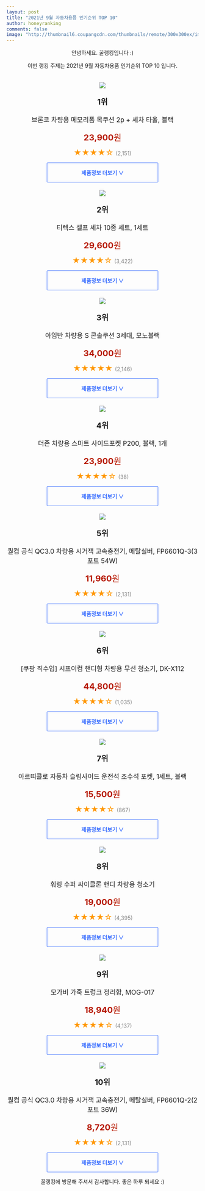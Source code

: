 ```yaml
--- 
layout: post 
title: "2021년 9월 자동차용품 인기순위 TOP 10" 
author: honeyranking 
comments: false 
image: "http://thumbnail6.coupangcdn.com/thumbnails/remote/300x300ex/image/retail/images/2020/04/13/9/9/c045afa1-be0f-4294-bbf1-15d16f2031d1.jpg" 
--- 
```

<p style="text-align: center;">안녕하세요. 꿀랭킹입니다 :)</p> <p style="text-align: center;">이번 랭킹 주제는 2021년 9월 자동차용품 인기순위 TOP 10 입니다.</p><center><img src="http://thumbnail6.coupangcdn.com/thumbnails/remote/300x300ex/image/retail/images/2020/04/13/9/9/c045afa1-be0f-4294-bbf1-15d16f2031d1.jpg" style="margin-top:20px" /></center> <p style="text-align: center; font-size: 20px"><b>1위</b></p> <p style="text-align: center; font-size: 17px">브론코 차량용 메모리폼 목쿠션 2p + 세차 타올, 블랙</p> <p style="text-align: center;"><span style="color: #b61800; font-size: 22px;"><b>23,900</b>원</span></p> <p style="text-align: center;"><span style="color: #ff9600; font-size: 20px;">★★★★☆ </span><span style="color: #878787;">(2,151)</span></p> <center><a href="https://coupa.ng/b7DGZO"> <div style="font-size: 14px; display: inline-block; padding: 15px 90px; color: #346aff; border-radius: 2px; border: 1px solid #346aff; cursor: pointer;"><b>제품정보 더보기 &or;</b></div> </a></center><center><img src="http://thumbnail7.coupangcdn.com/thumbnails/remote/300x300ex/image/product/image/vendoritem/2019/05/29/3543375878/8bb127c0-8f7f-4f79-b521-829fd12eb3b0.jpg" style="margin-top:20px" /></center> <p style="text-align: center; font-size: 20px"><b>2위</b></p> <p style="text-align: center; font-size: 17px">티렉스 셀프 세차 10종 세트, 1세트</p> <p style="text-align: center;"><span style="color: #b61800; font-size: 22px;"><b>29,600</b>원</span></p> <p style="text-align: center;"><span style="color: #ff9600; font-size: 20px;">★★★★☆ </span><span style="color: #878787;">(3,422)</span></p> <center><a href="https://coupa.ng/b7DGZP"> <div style="font-size: 14px; display: inline-block; padding: 15px 90px; color: #346aff; border-radius: 2px; border: 1px solid #346aff; cursor: pointer;"><b>제품정보 더보기 &or;</b></div> </a></center><center><img src="http://thumbnail7.coupangcdn.com/thumbnails/remote/300x300ex/image/retail/images/258974473203997-2eadf9f8-c8ed-4d7b-8673-7b80d7166214.jpg" style="margin-top:20px" /></center> <p style="text-align: center; font-size: 20px"><b>3위</b></p> <p style="text-align: center; font-size: 17px">아임반 차량용 S 콘솔쿠션 3세대, 모노블랙</p> <p style="text-align: center;"><span style="color: #b61800; font-size: 22px;"><b>34,000</b>원</span></p> <p style="text-align: center;"><span style="color: #ff9600; font-size: 20px;">★★★★★ </span><span style="color: #878787;">(2,146)</span></p> <center><a href="https://coupa.ng/b7DGZQ"> <div style="font-size: 14px; display: inline-block; padding: 15px 90px; color: #346aff; border-radius: 2px; border: 1px solid #346aff; cursor: pointer;"><b>제품정보 더보기 &or;</b></div> </a></center><center><img src="http://thumbnail6.coupangcdn.com/thumbnails/remote/300x300ex/image/rs_quotation_api/fuahtsbj/7bbd0c77a06c4f96838eedf60eb3daec.jpg" style="margin-top:20px" /></center> <p style="text-align: center; font-size: 20px"><b>4위</b></p> <p style="text-align: center; font-size: 17px">더존 차량용 스마트 사이드포켓 P200, 블랙, 1개</p> <p style="text-align: center;"><span style="color: #b61800; font-size: 22px;"><b>23,900</b>원</span></p> <p style="text-align: center;"><span style="color: #ff9600; font-size: 20px;">★★★★☆ </span><span style="color: #878787;">(38)</span></p> <center><a href="https://coupa.ng/b7DGZR"> <div style="font-size: 14px; display: inline-block; padding: 15px 90px; color: #346aff; border-radius: 2px; border: 1px solid #346aff; cursor: pointer;"><b>제품정보 더보기 &or;</b></div> </a></center><center><img src="http://thumbnail8.coupangcdn.com/thumbnails/remote/300x300ex/image/retail/images/340839294511118-287a1aa9-cbe1-40dd-8a31-7e6e40f487e9.jpg" style="margin-top:20px" /></center> <p style="text-align: center; font-size: 20px"><b>5위</b></p> <p style="text-align: center; font-size: 17px">퀄컴 공식 QC3.0 차량용 시거잭 고속충전기, 메탈실버, FP6601Q-3(3포트 54W)</p> <p style="text-align: center;"><span style="color: #b61800; font-size: 22px;"><b>11,960</b>원</span></p> <p style="text-align: center;"><span style="color: #ff9600; font-size: 20px;">★★★★☆ </span><span style="color: #878787;">(2,131)</span></p> <center><a href="https://coupa.ng/b7DGZS"> <div style="font-size: 14px; display: inline-block; padding: 15px 90px; color: #346aff; border-radius: 2px; border: 1px solid #346aff; cursor: pointer;"><b>제품정보 더보기 &or;</b></div> </a></center><center><img src="http://thumbnail7.coupangcdn.com/thumbnails/remote/300x300ex/image/retail/images/245216892186794-75f3eaef-aba2-45eb-a2ea-29bcb3829838.jpg" style="margin-top:20px" /></center> <p style="text-align: center; font-size: 20px"><b>6위</b></p> <p style="text-align: center; font-size: 17px">[쿠팡 직수입] 시프이컴 핸디형 차량용 무선 청소기, DK-X112</p> <p style="text-align: center;"><span style="color: #b61800; font-size: 22px;"><b>44,800</b>원</span></p> <p style="text-align: center;"><span style="color: #ff9600; font-size: 20px;">★★★★☆ </span><span style="color: #878787;">(1,035)</span></p> <center><a href="https://coupa.ng/b7DGZT"> <div style="font-size: 14px; display: inline-block; padding: 15px 90px; color: #346aff; border-radius: 2px; border: 1px solid #346aff; cursor: pointer;"><b>제품정보 더보기 &or;</b></div> </a></center><center><img src="http://thumbnail10.coupangcdn.com/thumbnails/remote/300x300ex/image/vendor_inventory/d466/809e950d6900e2d14fdd8388aebf5081d903feb31ec971343124510b8dd0.jpg" style="margin-top:20px" /></center> <p style="text-align: center; font-size: 20px"><b>7위</b></p> <p style="text-align: center; font-size: 17px">아르띠콜로 자동차 슬림사이드 운전석 조수석 포켓, 1세트, 블랙</p> <p style="text-align: center;"><span style="color: #b61800; font-size: 22px;"><b>15,500</b>원</span></p> <p style="text-align: center;"><span style="color: #ff9600; font-size: 20px;">★★★★☆ </span><span style="color: #878787;">(867)</span></p> <center><a href="https://coupa.ng/b7DGZU"> <div style="font-size: 14px; display: inline-block; padding: 15px 90px; color: #346aff; border-radius: 2px; border: 1px solid #346aff; cursor: pointer;"><b>제품정보 더보기 &or;</b></div> </a></center><center><img src="http://thumbnail10.coupangcdn.com/thumbnails/remote/300x300ex/image/retail/images/87466856861862-873d71b5-27c9-4ed6-bf09-e0557ffd66bf.jpg" style="margin-top:20px" /></center> <p style="text-align: center; font-size: 20px"><b>8위</b></p> <p style="text-align: center; font-size: 17px">훠링 수퍼 싸이클론 핸디 차량용 청소기</p> <p style="text-align: center;"><span style="color: #b61800; font-size: 22px;"><b>19,000</b>원</span></p> <p style="text-align: center;"><span style="color: #ff9600; font-size: 20px;">★★★★☆ </span><span style="color: #878787;">(4,395)</span></p> <center><a href="https://coupa.ng/b7DGZV"> <div style="font-size: 14px; display: inline-block; padding: 15px 90px; color: #346aff; border-radius: 2px; border: 1px solid #346aff; cursor: pointer;"><b>제품정보 더보기 &or;</b></div> </a></center><center><img src="http://thumbnail9.coupangcdn.com/thumbnails/remote/300x300ex/image/retail/images/16529686205518-640d343b-e4e8-43f0-bb11-2142c269b367.jpg" style="margin-top:20px" /></center> <p style="text-align: center; font-size: 20px"><b>9위</b></p> <p style="text-align: center; font-size: 17px">모가비 가죽 트렁크 정리함, MOG-017</p> <p style="text-align: center;"><span style="color: #b61800; font-size: 22px;"><b>18,940</b>원</span></p> <p style="text-align: center;"><span style="color: #ff9600; font-size: 20px;">★★★★☆ </span><span style="color: #878787;">(4,137)</span></p> <center><a href="https://coupa.ng/b7DGZW"> <div style="font-size: 14px; display: inline-block; padding: 15px 90px; color: #346aff; border-radius: 2px; border: 1px solid #346aff; cursor: pointer;"><b>제품정보 더보기 &or;</b></div> </a></center><center><img src="http://thumbnail10.coupangcdn.com/thumbnails/remote/300x300ex/image/retail/images/75111439578055-70dfaf75-c5ed-49e1-b66e-4886fb0b6217.jpg" style="margin-top:20px" /></center> <p style="text-align: center; font-size: 20px"><b>10위</b></p> <p style="text-align: center; font-size: 17px">퀄컴 공식 QC3.0 차량용 시거잭 고속충전기, 메탈실버, FP6601Q-2(2포트 36W)</p> <p style="text-align: center;"><span style="color: #b61800; font-size: 22px;"><b>8,720</b>원</span></p> <p style="text-align: center;"><span style="color: #ff9600; font-size: 20px;">★★★★☆ </span><span style="color: #878787;">(2,131)</span></p> <center><a href="https://coupa.ng/b7DGZX"> <div style="font-size: 14px; display: inline-block; padding: 15px 90px; color: #346aff; border-radius: 2px; border: 1px solid #346aff; cursor: pointer;"><b>제품정보 더보기 &or;</b></div> </a></center> <p style="text-align: center;">꿀랭킹에 방문해 주셔서 감사합니다. 좋은 하루 되세요 :)</p>
